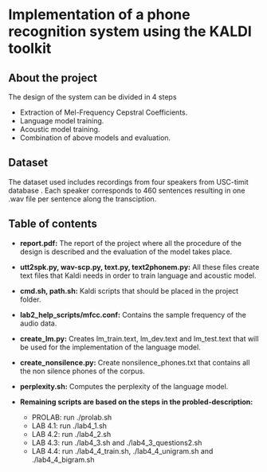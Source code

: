 # Implementation of a phone recognition system using the KALDI toolkit

## About the project
The design of the system can be divided in 4 steps
- Extraction of Mel-Frequency Cepstral Coefficients.
- Language model training.
- Acoustic model training.
- Combination of above models and evaluation.

## Dataset 

The dataset used includes recordings from four speakers from USC-timit database . Each speaker corresponds to 460 sentences resulting in one .wav file per sentence along the transciption. 

## Table of contents

- __report.pdf:__ The report of the project where all the procedure of the design is described and the evaluation of the model takes place.

- __utt2spk.py, wav-scp.py, text.py, text2phonem.py:__ All these files create text files that Kaldi needs in order to train language and acoustic model.

- __cmd.sh, path.sh:__ Kaldi scripts that should be placed in the project folder.

- __lab2_help_scripts/mfcc.conf:__ Contains the sample frequency of the audio data.

- __create_lm.py:__ Creates lm_train.text, lm_dev.text and lm_test.text that will be used for the implementation of the language model.

- __create_nonsilence.py:__ Create nonsilence_phones.txt that contains all the non silence phones of the corpus. 

- __perplexity.sh:__ Computes the perplexity of the language model.

- __Remaining scripts are based on the steps in the probled-description:__
  - PROLAB: run ./prolab.sh
  - LAB 4.1: run ./lab4_1.sh
  - LAB 4.2: run ./lab4_2.sh
  - LAB 4.3: run ./lab4_3.sh and ./lab4_3_questions2.sh
  - LAB 4.4: run ./lab4_4_train.sh, ./lab4_4_unigram.sh and ./lab4_4_bigram.sh
